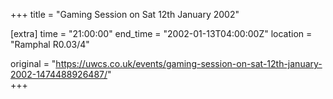 +++
title = "Gaming Session on Sat 12th January 2002"

[extra]
time = "21:00:00"
end_time = "2002-01-13T04:00:00Z"
location = "Ramphal R0.03/4"

original = "https://uwcs.co.uk/events/gaming-session-on-sat-12th-january-2002-1474488926487/"    
+++



